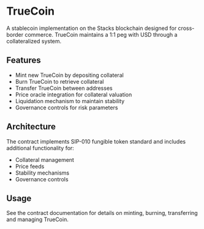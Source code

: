 # TrueCoin

A stablecoin implementation on the Stacks blockchain designed for cross-border commerce. TrueCoin maintains a 1:1 peg with USD through a collateralized system.

## Features

- Mint new TrueCoin by depositing collateral
- Burn TrueCoin to retrieve collateral
- Transfer TrueCoin between addresses
- Price oracle integration for collateral valuation
- Liquidation mechanism to maintain stability
- Governance controls for risk parameters

## Architecture

The contract implements SIP-010 fungible token standard and includes additional functionality for:
- Collateral management
- Price feeds
- Stability mechanisms
- Governance controls

## Usage

See the contract documentation for details on minting, burning, transferring and managing TrueCoin.